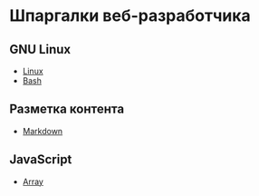 # Шпаргалки веб-разработчика

## GNU Linux

* [Linux](Linux.md)
* [Bash](Bash.md)

## Разметка контента

* [Markdown](Markdown.md)

## JavaScript

* [Array](JavaScript/Array.md)